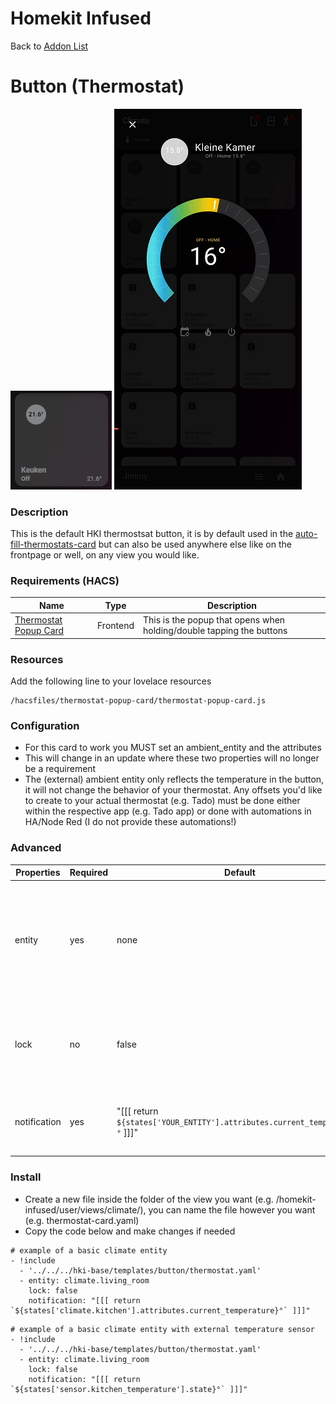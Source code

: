 # Homekit Infused

Back to [Addon List](../addon_list.md)

# Button (Thermostat)

![Homekit Infused](../images/thermostat-card.png)
![Homekit Infused](../images/thermostat-popup.png)
 
### Description
This is the default HKI thermostsat button, it is by default used in the [auto-fill-thermostats-card](auto-fill-thermostats-card.md) but can also be used anywhere else like on the frontpage or well, on any view you would like.

### Requirements (HACS)

| Name | Type  | Description |
|----------------------------------|-------------|---------------------------------------------------------------------------------------------------------------------------------------------------------------------------------------------------------|
| [Thermostat Popup Card](https://github.com/DBuit/thermostat-popup-card) | Frontend | This is the popup that opens when holding/double tapping the buttons |

### Resources
Add the following line to your lovelace resources 
```
/hacsfiles/thermostat-popup-card/thermostat-popup-card.js
```

### Configuration
- For this card to work you MUST set an ambient_entity and the attributes
- This will change in an update where these two properties will no longer be a requirement
- The (external) ambient entity only reflects the temperature in the button, it will not change the behavior of your thermostat. Any offsets you'd like to create to your actual thermostat (e.g. Tado) must be done either within the respective app (e.g. Tado app) or done with automations in HA/Node Red (I do not provide these automations!)

### Advanced

| Properties | Required | Default | Description |
|----------------------------------|-------------|----------------------------------|----------------------------------------------------------------------------------------------------------------------------------------------------------------------|
| entity | yes | none | Sets the climate entity, note that you MUST add this entity as the ambient_entity if you don't use an external sensor |
| lock | no | false | Sets a lock on the button to avoid accidental presses (unlocking is done by a single tap) |
| notification | yes | "[[[ return `${states['YOUR_ENTITY'].attributes.current_temperature}°` ]]]" | You must add this and replace YOUR_ENTITY with your own entity |

### Install
- Create a new file inside the folder of the view you want (e.g. /homekit-infused/user/views/climate/), you can name the file however you want (e.g. thermostat-card.yaml)
- Copy the code below and make changes if needed

```
# example of a basic climate entity
- !include
  - '../../../hki-base/templates/button/thermostat.yaml'
  - entity: climate.living_room
    lock: false
    notification: "[[[ return `${states['climate.kitchen'].attributes.current_temperature}°` ]]]"
```
```
# example of a basic climate entity with external temperature sensor
- !include
  - '../../../hki-base/templates/button/thermostat.yaml'
  - entity: climate.living_room
    lock: false
    notification: "[[[ return `${states['sensor.kitchen_temperature'].state}°` ]]]"
```
